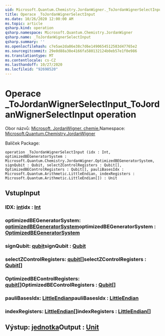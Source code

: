 ```yaml
---
uid: Microsoft.Quantum.Chemistry.JordanWigner._ToJordanWignerSelectInput
title: Operace _ToJordanWignerSelectInput
ms.date: 10/26/2020 12:00:00 AM
ms.topic: article
qsharp.kind: operation
qsharp.namespace: Microsoft.Quantum.Chemistry.JordanWigner
qsharp.name: _ToJordanWignerSelectInput
qsharp.summary: ''
ms.openlocfilehash: c7e5ae2da86e38c7d6e1490654512583d47765e2
ms.sourcegitcommit: 29e0d88a30e4166fa580132124b0eb57e1f0e986
ms.translationtype: MT
ms.contentlocale: cs-CZ
ms.lasthandoff: 10/27/2020
ms.locfileid: "92698520"
---
```

# <a name="_tojordanwignerselectinput-operation"></a><span data-ttu-id="71b67-102">Operace _ToJordanWignerSelectInput</span><span class="sxs-lookup"><span data-stu-id="71b67-102">_ToJordanWignerSelectInput operation</span></span>

<span data-ttu-id="71b67-103">Obor názvů: [Microsoft. JordanWigner. chemie.](xref:Microsoft.Quantum.Chemistry.JordanWigner)</span><span class="sxs-lookup"><span data-stu-id="71b67-103">Namespace: [Microsoft.Quantum.Chemistry.JordanWigner](xref:Microsoft.Quantum.Chemistry.JordanWigner)</span></span>

<span data-ttu-id="71b67-104">Balíček [](https://nuget.org/packages/)</span><span class="sxs-lookup"><span data-stu-id="71b67-104">Package: [](https://nuget.org/packages/)</span></span>




```qsharp
operation _ToJordanWignerSelectInput (idx : Int, optimizedBEGeneratorSystem : Microsoft.Quantum.Chemistry.JordanWigner.OptimizedBEGeneratorSystem, signQubit : Qubit, selectZControlRegisters : Qubit[], OptimizedBEControlRegisters : Qubit[], pauliBasesIdx : Microsoft.Quantum.Arithmetic.LittleEndian, indexRegisters : Microsoft.Quantum.Arithmetic.LittleEndian[]) : Unit
```


## <a name="input"></a><span data-ttu-id="71b67-105">Vstup</span><span class="sxs-lookup"><span data-stu-id="71b67-105">Input</span></span>

### <a name="idx--int"></a><span data-ttu-id="71b67-106">IDX: [int](xref:microsoft.quantum.lang-ref.int)</span><span class="sxs-lookup"><span data-stu-id="71b67-106">idx : [Int](xref:microsoft.quantum.lang-ref.int)</span></span>




### <a name="optimizedbegeneratorsystem--optimizedbegeneratorsystem"></a><span data-ttu-id="71b67-107">optimizedBEGeneratorSystem: [optimizedBEGeneratorSystem](xref:Microsoft.Quantum.Chemistry.JordanWigner.OptimizedBEGeneratorSystem)</span><span class="sxs-lookup"><span data-stu-id="71b67-107">optimizedBEGeneratorSystem : [OptimizedBEGeneratorSystem](xref:Microsoft.Quantum.Chemistry.JordanWigner.OptimizedBEGeneratorSystem)</span></span>




### <a name="signqubit--qubit"></a><span data-ttu-id="71b67-108">signQubit: [qubit](xref:microsoft.quantum.lang-ref.qubit)</span><span class="sxs-lookup"><span data-stu-id="71b67-108">signQubit : [Qubit](xref:microsoft.quantum.lang-ref.qubit)</span></span>




### <a name="selectzcontrolregisters--qubit"></a><span data-ttu-id="71b67-109">selectZControlRegisters: [qubit](xref:microsoft.quantum.lang-ref.qubit)[]</span><span class="sxs-lookup"><span data-stu-id="71b67-109">selectZControlRegisters : [Qubit](xref:microsoft.quantum.lang-ref.qubit)[]</span></span>




### <a name="optimizedbecontrolregisters--qubit"></a><span data-ttu-id="71b67-110">OptimizedBEControlRegisters: [qubit](xref:microsoft.quantum.lang-ref.qubit)[]</span><span class="sxs-lookup"><span data-stu-id="71b67-110">OptimizedBEControlRegisters : [Qubit](xref:microsoft.quantum.lang-ref.qubit)[]</span></span>




### <a name="paulibasesidx--littleendian"></a><span data-ttu-id="71b67-111">pauliBasesIdx: [LittleEndian](xref:Microsoft.Quantum.Arithmetic.LittleEndian)</span><span class="sxs-lookup"><span data-stu-id="71b67-111">pauliBasesIdx : [LittleEndian](xref:Microsoft.Quantum.Arithmetic.LittleEndian)</span></span>




### <a name="indexregisters--littleendian"></a><span data-ttu-id="71b67-112">indexRegisters: [LittleEndian](xref:Microsoft.Quantum.Arithmetic.LittleEndian)[]</span><span class="sxs-lookup"><span data-stu-id="71b67-112">indexRegisters : [LittleEndian](xref:Microsoft.Quantum.Arithmetic.LittleEndian)[]</span></span>





## <a name="output--unit"></a><span data-ttu-id="71b67-113">Výstup: [jednotka](xref:microsoft.quantum.lang-ref.unit)</span><span class="sxs-lookup"><span data-stu-id="71b67-113">Output : [Unit](xref:microsoft.quantum.lang-ref.unit)</span></span>

